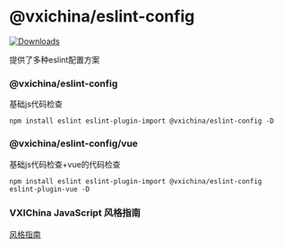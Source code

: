 # @vxichina/eslint-config
[![Downloads](http://www.vxichina.cn/images/logo.png)](https://www.npmjs.com/package/@vxichina/eslint-config)

提供了多种eslint配置方案



### @vxichina/eslint-config
基础js代码检查

```
npm install eslint eslint-plugin-import @vxichina/eslint-config -D
```

### @vxichina/eslint-config/vue
基础js代码检查+vue的代码检查
```
npm install eslint eslint-plugin-import @vxichina/eslint-config eslint-plugin-vue -D
```



### VXIChina JavaScript 风格指南
[风格指南](https://github.com/esbu-vxichina-com/eslint-config/blob/main/styleGuide.md)

